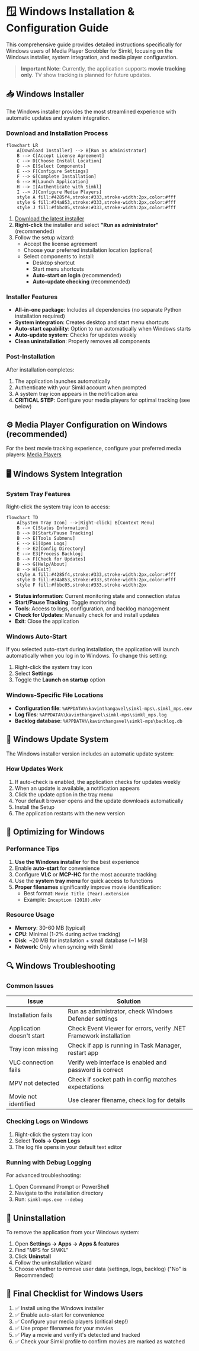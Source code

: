 # 🪟 Windows Installation & Configuration Guide

This comprehensive guide provides detailed instructions specifically for Windows users of Media Player Scrobbler for Simkl, focusing on the Windows installer, system integration, and media player configuration.

> **Important Note**: Currently, the application supports **movie tracking only**. TV show tracking is planned for future updates.

## 📥 Windows Installer

The Windows installer provides the most streamlined experience with automatic updates and system integration.

### Download and Installation Process

```mermaid
flowchart LR
    A[Download Installer] --> B[Run as Administrator]
    B --> C[Accept License Agreement]
    C --> D[Choose Install Location]
    D --> E[Select Components]
    E --> F[Configure Settings]
    F --> G[Complete Installation]
    G --> H[Launch Application]
    H --> I[Authenticate with Simkl]
    I --> J[Configure Media Players]
    style A fill:#4285f4,stroke:#333,stroke-width:2px,color:#fff
    style G fill:#34a853,stroke:#333,stroke-width:2px,color:#fff
    style J fill:#fbbc05,stroke:#333,stroke-width:2px,color:#fff
```

1. [Download the latest installer](https://github.com/kavinthangavel/media-player-scrobbler-for-simkl/releases/latest)
2. **Right-click** the installer and select **"Run as administrator"** (recommended)
3. Follow the setup wizard:
   - Accept the license agreement
   - Choose your preferred installation location (optional)
   - Select components to install:
     - Desktop shortcut
     - Start menu shortcuts
     - **Auto-start on login** (recommended)
     - **Auto-update checking** (recommended)

### Installer Features

- **All-in-one package**: Includes all dependencies (no separate Python installation required)
- **System integration**: Creates desktop and start menu shortcuts
- **Auto-start capability**: Option to run automatically when Windows starts
- **Auto-update system**: Checks for updates weekly
- **Clean uninstallation**: Properly removes all components

### Post-Installation

After installation completes:
1. The application launches automatically
2. Authenticate with your Simkl account when prompted
3. A system tray icon appears in the notification area
4. **CRITICAL STEP**: Configure your media players for optimal tracking (see below)

## ⚙️ Media Player Configuration on Windows (recommended)

For the best movie tracking experience, configure your preferred media players:
[Media Players](media_players.md)


## 🖥️ Windows System Integration

### System Tray Features

Right-click the system tray icon to access:

```mermaid
flowchart TD
    A[System Tray Icon] -->|Right-click| B[Context Menu]
    B --> C[Status Information]
    B --> D[Start/Pause Tracking]
    B --> E[Tools Submenu]
    E --> E1[Open Logs]
    E --> E2[Config Directory]
    E --> E3[Process Backlog]
    B --> F[Check for Updates]
    B --> G[Help/About]
    B --> H[Exit]
    style A fill:#4285f4,stroke:#333,stroke-width:2px,color:#fff
    style D fill:#34a853,stroke:#333,stroke-width:2px,color:#fff
    style F fill:#fbbc05,stroke:#333,stroke-width:2px
```

- **Status information**: Current monitoring state and connection status
- **Start/Pause Tracking**: Toggle monitoring
- **Tools**: Access to logs, configuration, and backlog management
- **Check for Updates**: Manually check for and install updates
- **Exit**: Close the application

### Windows Auto-Start

If you selected auto-start during installation, the application will launch automatically when you log in to Windows. To change this setting:

1. Right-click the system tray icon
2. Select **Settings**
3. Toggle the **Launch on startup** option

### Windows-Specific File Locations

- **Configuration file**: `%APPDATA%\kavinthangavel\simkl-mps\.simkl_mps.env`
- **Log files**: `%APPDATA%\kavinthangavel\simkl-mps\simkl_mps.log`
- **Backlog database**: `%APPDATA%\kavinthangavel\simkl-mps\backlog.db`

## 🔄 Windows Update System

The Windows installer version includes an automatic update system:

### How Updates Work

1. If auto-check is enabled, the application checks for updates weekly
2. When an update is available, a notification appears
3. Click the update option in the tray menu
4. Your default browser opens and the update downloads automatically
5. Install the Setup
6. The application restarts with the new version


## 🚀 Optimizing for Windows

### Performance Tips

1. **Use the Windows installer** for the best experience
2. Enable **auto-start** for convenience
3. Configure **VLC** or **MCP-HC** for the most accurate tracking
4. Use the **system tray menu** for quick access to functions
5. **Proper filenames** significantly improve movie identification:
   - Best format: `Movie Title (Year).extension`
   - Example: `Inception (2010).mkv`

### Resource Usage

- **Memory**: 30-60 MB (typical)
- **CPU**: Minimal (1-2% during active tracking)
- **Disk**: ~20 MB for installation + small database (~1 MB)
- **Network**: Only when syncing with Simkl

## 🔍 Windows Troubleshooting

### Common Issues

| Issue | Solution |
|-------|----------|
| Installation fails | Run as administrator, check Windows Defender settings |
| Application doesn't start | Check Event Viewer for errors, verify .NET Framework installation |
| Tray icon missing | Check if app is running in Task Manager, restart app |
| VLC connection fails | Verify web interface is enabled and password is correct |
| MPV not detected | Check if socket path in config matches expectations |
| Movie not identified | Use clearer filename, check log for details |

### Checking Logs on Windows

1. Right-click the system tray icon
2. Select **Tools → Open Logs**
3. The log file opens in your default text editor

### Running with Debug Logging

For advanced troubleshooting:
1. Open Command Prompt or PowerShell
2. Navigate to the installation directory
3. Run: `simkl-mps.exe --debug`

## 📲 Uninstallation

To remove the application from your Windows system:

1. Open **Settings → Apps → Apps & features**
2. Find "MPS for SIMKL"
3. Click **Uninstall**
4. Follow the uninstallation wizard
5. Choose whether to remove user data (settings, logs, backlog) ("No" is Recommended)

## 🔔 Final Checklist for Windows Users

1. ✅ Install using the Windows installer
2. ✅ Enable auto-start for convenience
3. ✅ Configure your media players (critical step!)
4. ✅ Use proper filenames for your movies
5. ✅ Play a movie and verify it's detected and tracked
6. ✅ Check your Simkl profile to confirm movies are marked as watched
